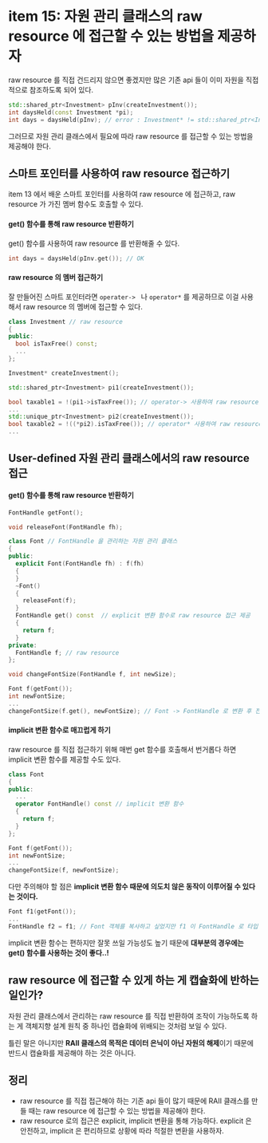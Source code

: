 # item 15: 자원 관리 클래스의 raw resource 에 접근할 수 있는 방법을 제공하자

raw resource 를 직접 건드리지 않으면 좋겠지만 많은 기존 api 들이 이미 자원을 직접적으로 참조하도록 되어 있다.

```c++
std::shared_ptr<Investment> pInv(createInvestment());
int daysHeld(const Investment *pi);
int days = daysHeld(pInv); // error : Investment* != std::shared_ptr<Investment>
```

그러므로 자원 관리 클래스에서 필요에 따라 raw resource 를 접근할 수 있는 방법을 제공해야 한다.



## 스마트 포인터를 사용하여 raw resource 접근하기

item 13 에서 배운 스마트 포인터를 사용하여 raw resource 에 접근하고, raw resource 가 가진 멤버 함수도 호출할 수 있다.

#### get() 함수를 통해 raw resource 반환하기

get() 함수를 사용하여 raw resource 를 반환해줄 수 있다.

```c++
int days = daysHeld(pInv.get()); // OK
```

#### raw resource 의 멤버 접근하기

잘 만들어진 스마트 포인터라면 `operater-> ` 나 `operator*` 를 제공하므로 이걸 사용해서 raw resource 의 멤버에 접근할 수 있다.

```c++
class Investment // raw resource
{
public:
  bool isTaxFree() const;
  ...
};

Investment* createInvestment();

std::shared_ptr<Investment> pi1(createInvestment());

bool taxable1 = !(pi1->isTaxFree()); // operator-> 사용하여 raw resource 접근
...
std::unique_ptr<Investment> pi2(createInvestment());
bool taxable2 = !((*pi2).isTaxFree()); // operator* 사용하여 raw resource 접근
...
```



## User-defined 자원 관리 클래스에서의 raw resource 접근

#### get() 함수를 통해 raw resource 반환하기

```c++
FontHandle getFont();

void releaseFont(FontHandle fh);

class Font // FontHandle 을 관리하는 자원 관리 클래스
{
public:
  explicit Font(FontHandle fh) : f(fh)
  {
  }
  ~Font()
  {
    releaseFont(f);
  }
  FontHandle get() const  // explicit 변환 함수로 raw resource 접근 제공
  {
    return f;
  }
private:
  FontHandle f; // raw resource
};
```

```c++
void changeFontSize(FontHandle f, int newSize);

Font f(getFont());
int newFontSize;
...
changeFontSize(f.get(), newFontSize); // Font -> FontHandle 로 변환 후 전달
```

#### implicit 변환 함수로 매끄럽게 하기

raw resource 를 직접 접근하기 위해 매번 get 함수를 호출해서 번거롭다 하면 implicit 변환 함수를 제공할 수도 있다.

```c++
class Font
{
public:
  ...
  operator FontHandle() const // implicit 변환 함수
  {
    return f;
  }
};

Font f(getFont());
int newFontSize;
...
changeFontSize(f, newFontSize);
```

다만 주의해야 할 점은 **implicit 변환 함수 때문에 의도치 않은 동작이 이루어질 수 있다는 것이다.**

```c++
Font f1(getFont());
...
FontHandle f2 = f1; // Font 객체를 복사하고 싶었지만 f1 이 FontHandle 로 타입 변환되고 FontHandle 이 복사되어 버렸다...
```

implicit 변환 함수는 편하지만 잘못 쓰일 가능성도 높기 때문에 **대부분의 경우에는 get() 함수를 사용하는 것이 좋다..!**



## raw resource 에 접근할 수 있게 하는 게 캡슐화에 반하는 일인가?

자원 관리 클래스에서 관리하는 raw resource 를 직접 반환하여 조작이 가능하도록 하는 게 객체지향 설계 원칙 중 하나인 캡슐화에 위배되는 것처럼 보일 수 있다.

틀린 말은 아니지만 **RAII 클래스의 목적은 데이터 은닉이 아닌 자원의 해제**이기 때문에 반드시 캡슐화를 제공해야 하는 것은 아니다.



## 정리

- raw resource 를 직접 접근해야 하는 기존 api 들이 많기 때문에 RAII 클래스를 만들 때는 raw resource 에 접근할 수 있는 방법을 제공해야 한다.
- raw resource 로의 접근은 explicit, implicit 변환을 통해 가능하다. explicit 은 안전하고, implicit 은 편리하므로 상황에 따라 적절한 변환을 사용하자.
